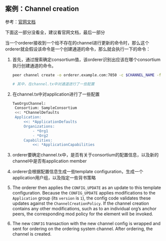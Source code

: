 

## 案例：Channel creation

参考：[官网文档](https://hyperledger-fabric.readthedocs.io/zh_CN/release-2.0/configtx.html)

下面这一部分没看全，建议看官网文档，最后一部分

当一个orderer接收到一个给不存在的channel进行更新的命令时，那么这个orderer就会假设该命令是一个创建通道的命令，那么就会执行一下的命令：

1. 首先，通过搜索确定consortium值，该orderer识别出应该在哪个consortium执行创建通道的命令。

   ```bash
   peer channel create -o orderer.example.com:7050 -c $CHANNEL_NAME -f ./channel-artifacts/channel.tx >&log.txt
   
   # 其中，在channel.tx中对通道进行了一些配置
   ```

2. 在channel.tx中对application进行了一些配置

   ```bash
   TwoOrgsChannel:
   	Consortium: SampleConsortium
   	<<: *ChannelDefaults 
   	Application:
   		<<: *ApplicationDefaults
   		Organizations:
   			- *Org1
   			- *Org2
   		Capabilities:
   			<<: *ApplicationCapabilities
   ```

3. orderer要确定channel.tx中，是否有关于consortium的配置信息，以及新的channel中是否有application member
4. orderer会根据配置信息生成一些template configuration，生成一个application用户组，以及指定一些背书策略
5. The orderer then applies the `CONFIG_UPDATE` as an update to this template configuration. Because the `CONFIG_UPDATE` applies modifications to the `Application` group (its `version` is `1`), the config code validates these updates against the `ChannelCreationPolicy`. If the channel creation contains any other modifications, such as to an individual org’s anchor peers, the corresponding mod policy for the element will be invoked.
6. The new `CONFIG` transaction with the new channel config is wrapped and sent for ordering on the ordering system channel. After ordering, the channel is created.